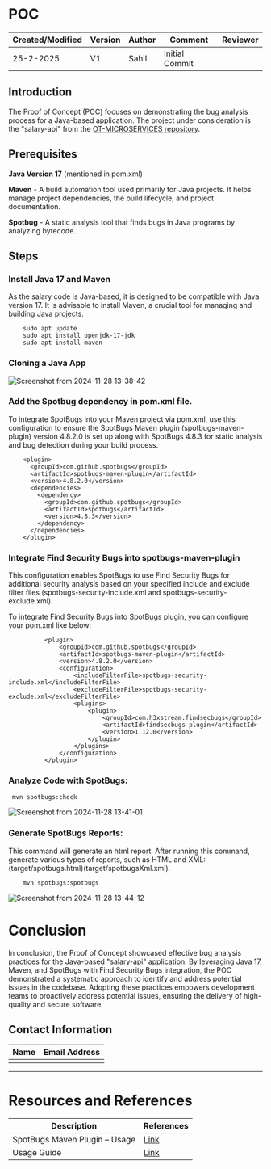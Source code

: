 
# POC 


| Created/Modified | Version | Author              | Comment         |  Reviewer     |
|-------------------|---------|---------------------|-----------------|-----------------|
| 25-2-2025       | V1      | Sahil | Initial Commit  |                 |

## Introduction 

The Proof of Concept (POC) focuses on demonstrating the bug analysis process for a Java-based application. The project under consideration is the "salary-api" from the [OT-MICROSERVICES repository](https://github.com/OT-MICROSERVICES/salary-api.git).

 
## Prerequisites

**Java Version 17** (mentioned in pom.xml)  

**Maven** - A build automation tool used primarily for Java projects. It helps manage project dependencies, the build lifecycle, and project documentation.

**Spotbug** - A static analysis tool that finds bugs in Java programs by analyzing bytecode.

## Steps

### Install Java 17 and Maven

As the salary code is Java-based, it is designed to be compatible with Java version 17. It is advisable to install Maven, a crucial tool for managing and building Java projects.

```
	sudo apt update
	sudo apt install openjdk-17-jdk
    sudo apt install maven
```

### Cloning a Java App

![Screenshot from 2024-11-28 13-38-42](https://github.com/user-attachments/assets/dd16de07-7d38-4111-a62f-de89afdd4edf)

### Add the Spotbug dependency in pom.xml file.
To integrate SpotBugs into your Maven project via pom.xml, use this configuration to ensure the SpotBugs Maven plugin (spotbugs-maven-plugin) version 4.8.2.0 is set up along with SpotBugs 4.8.3 for static analysis and bug detection during your build process.


        <plugin>
          <groupId>com.github.spotbugs</groupId>
          <artifactId>spotbugs-maven-plugin</artifactId>
          <version>4.8.2.0</version>
          <dependencies>
            <dependency>
              <groupId>com.github.spotbugs</groupId>
              <artifactId>spotbugs</artifactId>
              <version>4.8.3</version>
            </dependency>
          </dependencies>
        </plugin>


### Integrate Find Security Bugs into spotbugs-maven-plugin
This configuration enables SpotBugs to use Find Security Bugs for additional security analysis based on your specified include and exclude filter files (spotbugs-security-include.xml and spotbugs-security-exclude.xml).


To integrate Find Security Bugs into SpotBugs plugin, you can configure your pom.xml like below:


              <plugin>
                  <groupId>com.github.spotbugs</groupId>
                  <artifactId>spotbugs-maven-plugin</artifactId>
                  <version>4.8.2.0</version>
                  <configuration>
                      <includeFilterFile>spotbugs-security-include.xml</includeFilterFile>
                      <excludeFilterFile>spotbugs-security-exclude.xml</excludeFilterFile>
                      <plugins>
                          <plugin>
                              <groupId>com.h3xstream.findsecbugs</groupId>
                              <artifactId>findsecbugs-plugin</artifactId>
                              <version>1.12.0</version>
                          </plugin>
                      </plugins>
                  </configuration>
              </plugin>


### 	Analyze Code with SpotBugs:

```
 mvn spotbugs:check
```
![Screenshot from 2024-11-28 13-41-01](https://github.com/user-attachments/assets/c9091bec-f992-49bd-8720-6c1d0382fe34)


### Generate SpotBugs Reports: 
This command will generate an html report. After running this command, generate various types of reports, such as HTML and XML: (target/spotbugs.html)(target/spotbugsXml.xml).

```
	mvn spotbugs:spotbugs
```
![Screenshot from 2024-11-28 13-44-12](https://github.com/user-attachments/assets/7005c468-7f1d-490f-a00c-7079934a9efb)

# Conclusion

In conclusion, the Proof of Concept showcased effective bug analysis practices for the Java-based "salary-api" application. By leveraging Java 17, Maven, and SpotBugs with Find Security Bugs integration, the POC demonstrated a systematic approach to identify and address potential issues in the codebase. Adopting these practices empowers development teams to proactively address potential issues, ensuring the delivery of high-quality and secure software.

## Contact Information

|    Name                                   | Email Address                    |
|-------------------------------------------|----------------------------------|
|  | |

***

# Resources and References

| Description                                      | References  
| ------------------------------------------------- | ------------------------------------------------------------------- |
| SpotBugs Maven Plugin – Usage                           | [Link](https://spotbugs.github.io/spotbugs-maven-plugin/usage.html#:~:text=To%20generate%20the%20SpotBugs%20report,xml%20.&text=Then%2C%20execute%20the%20site%20plugin%20to%20generate%20the%20report.) |
| Usage Guide                           | [Link](https://github.com/find-sec-bugs/find-sec-bugs/wiki/Maven-configuration) |

